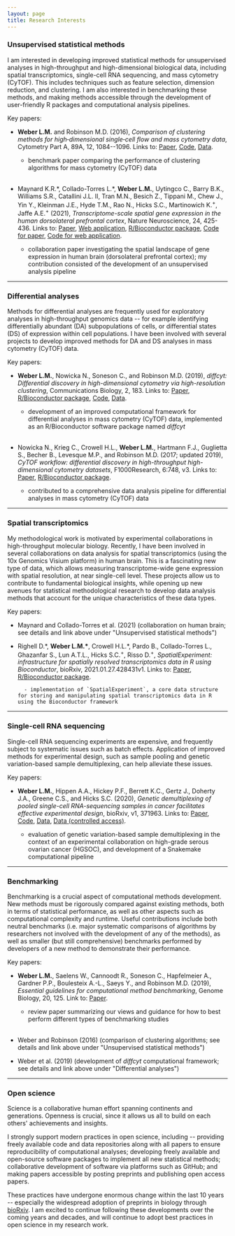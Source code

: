 ```yaml
---
layout: page
title: Research Interests
---
```



### Unsupervised statistical methods

I am interested in developing improved statistical methods for unsupervised analyses in high-throughput and high-dimensional biological data, including spatial transcriptomics, single-cell RNA sequencing, and mass cytometry (CyTOF). This includes techniques such as feature selection, dimension reduction, and clustering. I am also interested in benchmarking these methods, and making methods accessible through the development of user-friendly R packages and computational analysis pipelines.

Key papers:

- **Weber L.M.** and Robinson M.D. (2016), *Comparison of clustering methods for high‐dimensional single‐cell flow and mass cytometry data*, Cytometry Part A, 89A, 12, 1084--1096. Links to: [Paper](https://onlinelibrary.wiley.com/doi/full/10.1002/cyto.a.23030), [Code](https://github.com/lmweber/cytometry-clustering-comparison), [Data](http://flowrepository.org/id/FR-FCM-ZZPH).

    - benchmark paper comparing the performance of clustering algorithms for mass cytometry (CyTOF) data <br/> <br/>

- Maynard K.R.\*, Collado-Torres L.\*, **Weber L.M.**, Uytingco C., Barry B.K., Williams S.R., Catallini J.L. II, Tran M.N., Besich Z., Tippani M., Chew J., Yin Y., Kleinman J.E., Hyde T.M., Rao N., Hicks S.C., Martinowich K.<sup>+</sup>, Jaffe A.E.<sup>+</sup> (2021), *Transcriptome-scale spatial gene expression in the human dorsolateral prefrontal cortex*, Nature Neuroscience, 24, 425-436. Links to: [Paper](https://www.nature.com/articles/s41593-020-00787-0), [Web application](http://spatial.libd.org/spatialLIBD/), [R/Bioconductor package](http://bioconductor.org/packages/spatialLIBD), [Code for paper](https://github.com/LieberInstitute/HumanPilot), [Code for web application](https://github.com/LieberInstitute/spatialLIBD).

    - collaboration paper investigating the spatial landscape of gene expression in human brain (dorsolateral prefrontal cortex); my contribution consisted of the development of an unsupervised analysis pipeline


---


### Differential analyses

Methods for differential analyses are frequently used for exploratory analyses in high-throughput genomics data -- for example identifying differentially abundant (DA) subpopulations of cells, or differential states (DS) of expression within cell populations. I have been involved with several projects to develop improved methods for DA and DS analyses in mass cytometry (CyTOF) data.

Key papers:

- **Weber L.M.**, Nowicka N., Soneson C., and Robinson M.D. (2019), *diffcyt: Differential discovery in high-dimensional cytometry via high-resolution clustering*, Communications Biology, 2, 183. Links to: [Paper](https://www.nature.com/articles/s42003-019-0415-5), [R/Bioconductor package](http://bioconductor.org/packages/diffcyt), [Code](https://github.com/lmweber/diffcyt-evaluations), [Data](http://flowrepository.org/id/FR-FCM-ZYL8).

    - development of an improved computational framework for differential analyses in mass cytometry (CyTOF) data, implemented as an R/Bioconductor software package named *diffcyt* <br/> <br/>

- Nowicka N., Krieg C., Crowell H.L., **Weber L.M.**, Hartmann F.J., Guglietta S., Becher B., Levesque M.P., and Robinson M.D. (2017; updated 2019), *CyTOF workflow: differential discovery in high-throughput high-dimensional cytometry datasets*, F1000Research, 6:748, v3. Links to: [Paper](https://f1000research.com/articles/6-748), [R/Bioconductor package](https://bioconductor.org/packages/cytofWorkflow).

    - contributed to a comprehensive data analysis pipeline for differential analyses in mass cytometry (CyTOF) data


---


### Spatial transcriptomics

My methodological work is motivated by experimental collaborations in high-throughput molecular biology. Recently, I have been involved in several collaborations on data analysis for spatial transcriptomics (using the 10x Genomics Visium platform) in human brain. This is a fascinating new type of data, which allows measuring transcriptome-wide gene expression with spatial resolution, at near single-cell level. These projects allow us to contribute to fundamental biological insights, while opening up new avenues for statistical methodological research to develop data analysis methods that account for the unique characteristics of these data types.

Key papers:

- Maynard and Collado-Torres et al. (2021) (collaboration on human brain; see details and link above under "Unsupervised statistical methods")

- Righell D.\*, **Weber L.M.\***, Crowell H.L.\*, Pardo B., Collado-Torres L., Ghazanfar S., Lun A.T.L., Hicks S.C.<sup>+</sup>, Risso D.<sup>+</sup>, *SpatialExperiment: infrastructure for spatially resolved transcriptomics data in R using Bioconductor*, bioRxiv, 2021.01.27.428431v1. Links to: [Paper](https://www.biorxiv.org/content/10.1101/2021.01.27.428431v1), [R/Bioconductor package](https://bioconductor.org/packages/SpatialExperiment).

        - implementation of `SpatialExperiment`, a core data structure for storing and manipulating spatial transcriptomics data in R using the Bioconductor framework


---


### Single-cell RNA sequencing

Single-cell RNA sequencing experiments are expensive, and frequently subject to systematic issues such as batch effects. Application of improved methods for experimental design, such as sample pooling and genetic variation-based sample demultiplexing, can help alleviate these issues.

Key papers:

- **Weber L.M.**, Hippen A.A., Hickey P.F., Berrett K.C., Gertz J., Doherty J.A., Greene C.S., and Hicks S.C. (2020), *Genetic demultiplexing of pooled single-cell RNA-sequencing samples in cancer facilitates effective experimental design*, bioRxiv, v1, 371963. Links to: [Paper](https://www.biorxiv.org/content/10.1101/2020.11.06.371963v1), [Code](https://github.com/lmweber/snp-dmx-cancer), [Data](https://www.ncbi.nlm.nih.gov/geo/query/acc.cgi?acc=GSE156793), [Data (controlled access)](https://www.ncbi.nlm.nih.gov/projects/gap/cgi-bin/study.cgi?study_id=phs002262.v1.p1).

    - evaluation of genetic variation-based sample demultiplexing in the context of an experimental collaboration on high-grade serous ovarian cancer (HGSOC), and development of a Snakemake computational pipeline


---


### Benchmarking

Benchmarking is a crucial aspect of computational methods development. New methods must be rigorously compared against existing methods, both in terms of statistical performance, as well as other aspects such as computational complexity and runtime. Useful contributions include both neutral benchmarks (i.e. major systematic comparisons of algorithms by researchers not involved with the development of any of the methods), as well as smaller (but still comprehensive) benchmarks performed by developers of a new method to demonstrate their performance.

Key papers:

- **Weber L.M.**, Saelens W., Cannoodt R., Soneson C., Hapfelmeier A., Gardner P.P., Boulesteix A.-L., Saeys Y., and Robinson M.D. (2019), *Essential guidelines for computational method benchmarking*, Genome Biology, 20, 125. Link to: [Paper](https://genomebiology.biomedcentral.com/articles/10.1186/s13059-019-1738-8).

    - review paper summarizing our views and guidance for how to best perform different types of benchmarking studies <br/> <br/>

- Weber and Robinson (2016) (comparison of clustering algorithms; see details and link above under "Unsupervised statistical methods")

- Weber et al. (2019) (development of *diffcyt* computational framework; see details and link above under "Differential analyses")


---


### Open science

Science is a collaborative human effort spanning continents and generations. Openness is crucial, since it allows us all to build on each others' achievements and insights.

I strongly support modern practices in open science, including -- providing freely available code and data repositories along with all papers to ensure reproducibility of computational analyses; developing freely available and open-source software packages to implement all new statistical methods; collaborative development of software via platforms such as GitHub; and making papers accessible by posting preprints and publishing open access papers.

These practices have undergone enormous change within the last 10 years -- especially the widespread adoption of preprints in biology through [bioRxiv](https://www.biorxiv.org/). I am excited to continue following these developments over the coming years and decades, and will continue to adopt best practices in open science in my research work.


